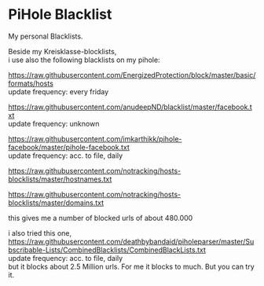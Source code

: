 # PiHole Blacklist

My personal Blacklists.


Beside my Kreisklasse-blocklists,  
i use also the following blacklists on my pihole:

https://raw.githubusercontent.com/EnergizedProtection/block/master/basic/formats/hosts  
update frequency: every friday

https://raw.githubusercontent.com/anudeepND/blacklist/master/facebook.txt  
update frequency: unknown

https://raw.githubusercontent.com/imkarthikk/pihole-facebook/master/pihole-facebook.txt  
update frequency: acc. to file, daily

https://raw.githubusercontent.com/notracking/hosts-blocklists/master/hostnames.txt

https://raw.githubusercontent.com/notracking/hosts-blocklists/master/domains.txt

this gives me a number of blocked urls of about 480.000


i also tried this one,  
https://raw.githubusercontent.com/deathbybandaid/piholeparser/master/Subscribable-Lists/CombinedBlacklists/CombinedBlackLists.txt  
update frequency: acc. to file, daily  
but it blocks about 2.5 Million urls. For me it blocks to much. But you can try it.

